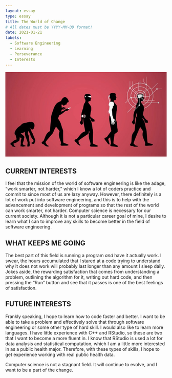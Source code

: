 ```yaml
---
layout: essay
type: essay
title: The World of Change
# All dates must be YYYY-MM-DD format!
date: 2021-01-21
labels:
  - Software Engineering
  - Learning
  - Perseverance
  - Interests
---
```


<img class="ui tiny right spaced image" src="../images/tech-evol.jpg">


## CURRENT INTERESTS

I feel that the mission of the world of software engineering is like the adage, “work smarter, not harder,” which I know a lot of coders practice and commit to since most of us are lazy anyway. However, there definitely is a lot of work put into software engineering, and this is to help with the advancement and development of programs so that the rest of the world can work smarter, not harder. Computer science is necessary for our current society. Although it is not a particular career goal of mine, I desire to learn what I can to improve any skills to become better in the field of software engineering. 

## WHAT KEEPS ME GOING

The best part of this field is running a program *and* have it actually work. I swear, the hours accumulated that I stared at a code trying to understand why it does not work will probably last longer than any amount I sleep daily. Jokes aside, the rewarding satisfaction that comes from understanding a problem, outlining the algorithm for it, writing out hard code, and then pressing the “Run” button and see that it passes is one of the best feelings of satisfaction. 

## FUTURE INTERESTS 

Frankly speaking, I hope to learn how to code faster and better. I want to be able to take a problem and effectively solve that through software engineering or some other type of hard skill. I would also like to learn more languages. I have little experience with C++ and RStudio, so these are two that I want to become a more fluent in. I know that RStudio is used a lot for data analysis and statistical computation, which I am a little more interested in as a public health major. Therefore, with these types of skills, I hope to get experience working with real public health data. 


Computer science is not a stagnant field. It will continue to evolve, and I want to be a part of the change.
